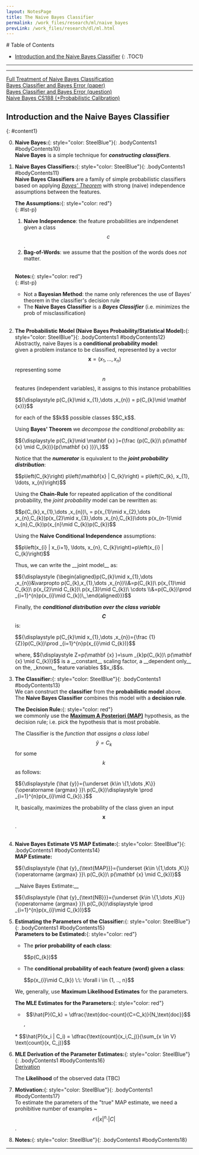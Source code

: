 ```yaml
---
layout: NotesPage
title: The Naive Bayes Classifier
permalink: /work_files/research/ml/naive_bayes
prevLink: /work_files/research/dl/ml.html
---
```



<div markdown="1" class = "TOC">
# Table of Contents

  * [Introduction and the Naive Bayes Classifier](#content1)
  {: .TOC1}
  <!-- * [SECOND](#content2)
  {: .TOC2} -->
</div>

***
***

[Full Treatment of Naive Bayes Classification](http://www.cs.columbia.edu/~mcollins/em.pdf)  
[Bayes Classifier and Bayes Error (paper)](https://www.cs.helsinki.fi/u/jkivinen/opetus/iml/2013/Bayes.pdf)  
[Bayes Classifier and Bayes Error (question)](https://stats.stackexchange.com/questions/296014/why-is-the-naive-bayes-classifier-optimal-for-0-1-loss?noredirect=1&lq=1)  
[Naive Bayes CS188 (+Probabilistic Calibration)](https://www.youtube.com/watch?v=1nOb0vwWkAE)  


## Introduction and the Naive Bayes Classifier
{: #content1}

0. **Naive Bayes:**{: style="color: SteelBlue"}{: .bodyContents1 #bodyContents10}  
    __Naive Bayes__ is a simple technique for *__constructing classifiers__*.  

1. **Naive Bayes Classifiers:**{: style="color: SteelBlue"}{: .bodyContents1 #bodyContents11}  
    __Naive Bayes Classifiers__ are a family of simple probabilistic classifiers based on applying [_Bayes' Theorem_](https://en.wikipedia.org/wiki/Bayes%27_theorem) with strong (naive) independence assumptions between the features.  

    __The Assumptions:__{: style="color: red"}  
    {: #lst-p}
    1. __Naive Independence__: the feature probabilities are indpendenet given a class $$c$$.   
    2. __Bag-of-Words__: we assume that the position of the words does _not_ matter.  
    <br>


    __Notes:__{: style="color: red"}  
    {: #lst-p}
    * Not a __Bayesian Method__: the name only references the use of Bayes' theorem in the classifier's decision rule  
    * The __Naive Bayes Classifier__ is a *__Bayes Classifier__* (i.e. minimizes the prob of misclassification)  
    <br>

2. **The Probabilistic Model (Naive Bayes Probability/Statistical Model):**{: style="color: SteelBlue"}{: .bodyContents1 #bodyContents12}  
    Abstractly, naive Bayes is a __conditional probability model__:  
    given a problem instance to be classified, represented by a vector $${\displaystyle \: \mathbf{x} =(x_{1},\dots ,x_{n})}$$ representing some $$n$$ features (independent variables), it assigns to this instance probabilities  
    <p>$${\displaystyle p(C_{k}\mid x_{1},\dots ,x_{n}) = p(C_{k}\mid \mathbf {x})}$$</p>  
    for each of the $$k$$ possible classes $$C_k$$.  

    Using __Bayes' Theorem__ we _decompose the conditional probability_ as:  
    <p>$${\displaystyle p(C_{k}\mid \mathbf {x} )={\frac {p(C_{k})\ p(\mathbf {x} \mid C_{k})}{p(\mathbf {x} )}}\,}$$</p>  

    Notice that the *__numerator__* is equivalent to the *__joint probability distribution__*:  
    <p>$$p\left(C_{k}\right) p\left(\mathbf{x} | C_{k}\right) = p\left(C_{k}, x_{1}, \ldots, x_{n}\right)$$</p>  

    Using the __Chain-Rule__ for repeated application of the conditional probability, the _joint probability_ model can be rewritten as:  
    <p>$$p(C_{k},x_{1},\dots ,x_{n})\, = p(x_{1}\mid x_{2},\dots ,x_{n},C_{k})p(x_{2}\mid x_{3},\dots ,x_{n},C_{k})\dots p(x_{n-1}\mid x_{n},C_{k})p(x_{n}\mid C_{k})p(C_{k})$$</p>  

    Using the __Naive Conditional Independence__ assumptions:  
    <p>$$p\left(x_{i} | x_{i+1}, \ldots, x_{n}, C_{k}\right)=p\left(x_{i} | C_{k}\right)$$</p>  
    Thus, we can write the __joint model__ as:  
    <p>$${\displaystyle {\begin{aligned}p(C_{k}\mid x_{1},\dots ,x_{n})&\varpropto p(C_{k},x_{1},\dots ,x_{n})\\&=p(C_{k})\ p(x_{1}\mid C_{k})\ p(x_{2}\mid C_{k})\ p(x_{3}\mid C_{k})\ \cdots \\&=p(C_{k})\prod _{i=1}^{n}p(x_{i}\mid C_{k})\,,\end{aligned}}}$$</p>  

    Finally, the *__conditional distribution over the class variable $$C$$__* is:  
    <p>$${\displaystyle p(C_{k}\mid x_{1},\dots ,x_{n})={\frac {1}{Z}}p(C_{k})\prod _{i=1}^{n}p(x_{i}\mid C_{k})}$$</p>   
    where, $${\displaystyle Z=p(\mathbf {x} )=\sum _{k}p(C_{k})\ p(\mathbf {x} \mid C_{k})}$$ is a __constant__ scaling factor, a __dependent only__ on the, _known_, feature variables $$x_i$$s.  
    <br>

3. **The Classifier:**{: style="color: SteelBlue"}{: .bodyContents1 #bodyContents13}  
    We can construct the __classifier__ from the __probabilistic model__ above.  
    The __Naive Bayes Classifier__ combines this model with a __decision rule__.  

    __The Decision Rule:__{: style="color: red"}  
    we commonly use the [__Maximum A Posteriori (MAP)__](https://en.wikipedia.org/wiki/Maximum_a_posteriori_estimation) hypothesis, as the decision rule; i.e. pick the hypothesis that is most probable.  

    The Classifier is the _function that assigns a class label $$\hat{y} = C_k$$_ for some $$k$$ as follows:  
    <p>$${\displaystyle {\hat {y}}={\underset {k\in \{1,\dots ,K\}}{\operatorname {argmax} }}\ p(C_{k})\displaystyle \prod _{i=1}^{n}p(x_{i}\mid C_{k}).}$$</p>  

    It, basically, maximizes the probability of the class given an input $$\boldsymbol{x}$$.  
    <br>

4. **Naive Bayes Estimate VS MAP Estimate:**{: style="color: SteelBlue"}{: .bodyContents1 #bodyContents14}  
    __MAP Estimate:__  
    <p>$${\displaystyle {\hat {y}_{\text{MAP}}}={\underset {k\in \{1,\dots ,K\}}{\operatorname {argmax} }}\ p(C_{k})\ p(\mathbf {x} \mid C_{k})}$$</p>  
    __Naive Bayes Estimate:__  
    <p>$${\displaystyle {\hat {y}_{\text{NB}}}={\underset {k\in \{1,\dots ,K\}}{\operatorname {argmax} }}\ p(C_{k})\displaystyle \prod _{i=1}^{n}p(x_{i}\mid C_{k})}$$</p>  

5. **Estimating the Parameters of the Classifier:**{: style="color: SteelBlue"}{: .bodyContents1 #bodyContents15}  
    __Parameters to be Estimated:__{: style="color: red"}  
    * The __prior probability of each class__: 
        <p>$$p(C_{k})$$</p>  
    * The __conditional probability of each feature (word) given a class__:  
        <p>$$p(x_{i}\mid C_{k}) \:\: \forall i \in {1, .., n}$$</p>  

    We, generally, use __Maximum Likelihood Estimates__ for the parameters.  

    __The MLE Estimates for the Parameters:__{: style="color: red"}  
    * $$\hat{P}(C_k) = \dfrac{\text{doc-count}(C=C_k)}{N_\text{doc}}$$,  
    <br>
    * $$\hat{P}(x_i | C_i) = \dfrac{\text{count}(x_i,C_j)}{\sum_{x \in V} \text{count}(x, C_j)}$$  
    <br>

6. **MLE Derivation of the Parameter Estimates:**{: style="color: SteelBlue"}{: .bodyContents1 #bodyContents16}  
    [Derivation](http://www.cs.cornell.edu/courses/cs5740/2017sp/res/nb-prior.pdf)  
    
    The __Likelihood__ of the observed data (TBC)  

7. **Motivation:**{: style="color: SteelBlue"}{: .bodyContents1 #bodyContents17}  
    To estimate the parameters of the "true" MAP estimate, we need a prohibitive number of examples ~ $$\mathcal{O}(\vert x\vert^n \cdot \vert C\vert$$.  

8. **Notes:**{: style="color: SteelBlue"}{: .bodyContents1 #bodyContents18}

***

<!-- ## SECOND
{: #content2} -->

<!-- 1. **Asynchronous:**{: style="color: SteelBlue"}{: .bodyContents2 #bodyContents21}

2. **Asynchronous:**{: style="color: SteelBlue"}{: .bodyContents2 #bodyContents22}

3. **Asynchronous:**{: style="color: SteelBlue"}{: .bodyContents2 #bodyContents23}

4. **Asynchronous:**{: style="color: SteelBlue"}{: .bodyContents2 #bodyContents24}

5. **Asynchronous:**{: style="color: SteelBlue"}{: .bodyContents2 #bodyContents25}

6. **Asynchronous:**{: style="color: SteelBlue"}{: .bodyContents2 #bodyContents26}

7. **Asynchronous:**{: style="color: SteelBlue"}{: .bodyContents2 #bodyContents27}

8. **Asynchronous:**{: style="color: SteelBlue"}{: .bodyContents2 #bodyContents28} -->